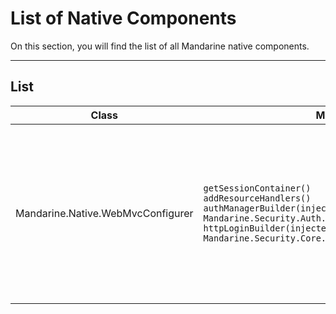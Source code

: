 # List of Native Components
On this section, you will find the list of all Mandarine native components.

-----

## List

| Class | Members | Description |
| ----- | ------- | ----------- |
| Mandarine.Native.WebMvcConfigurer | `getSessionContainer()` <br> `addResourceHandlers()` <br> `authManagerBuilder(injectedProvider: Mandarine.Security.Auth.AuthenticationManagerBuilder)` <br> `httpLoginBuilder(injectedProvider: Mandarine.Security.Core.Modules.LoginBuilder)` | Responsible for loading the default session container for Mandarine's session Middleware, and default resource handlers for Mandarine MVC |